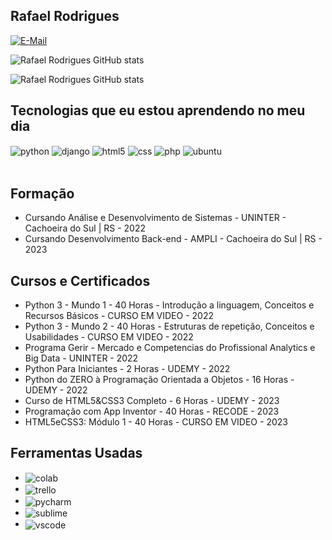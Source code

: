 ## Rafael Rodrigues

[![E-Mail](https://img.shields.io/badge/Gmail-D14836?style=for-the-badge&logo=gmail&logoColor=white)](mailto:rafa.rafael.77@gmail.com)

![Rafael Rodrigues GitHub stats](https://github-readme-stats.vercel.app/api?username=rafaelsr93&show_icons=true&theme=tokyonight&count_private=true)

![Rafael Rodrigues GitHub stats](https://github-readme-stats.vercel.app/api/top-langs/?username=rafaelsr93&theme=tokyonight)

## Tecnologias que eu estou aprendendo no meu dia

<div style="display: inline_block">
  <img align="center" alt="python" src="https://img.shields.io/badge/Python-3776AB?style=for-the-badge&logo=python&logoColor=white" />
  <img align="center" alt="django" src="https://img.shields.io/badge/Django-092E20?style=for-the-badge&logo=django&logoColor=white" />
  <img align="center" alt="html5" src="https://img.shields.io/badge/HTML5-E34F26?style=for-the-badge&logo=html5&logoColor=white" />
  <img align="center" alt="css" src="https://img.shields.io/badge/CSS3-1572B6?style=for-the-badge&logo=css3&logoColor=white" />
  <img align="center" alt="php" src="https://img.shields.io/badge/PHP-777BB4?style=for-the-badge&logo=php&logoColor=white" />
  <img align="center" alt="ubuntu" src="https://img.shields.io/badge/Ubuntu-E95420?style=for-the-badge&logo=ubuntu&logoColor=white" />
</div><br/>

## Formação
- Cursando Análise e Desenvolvimento de Sistemas - UNINTER - Cachoeira do Sul | RS - 2022
- Cursando Desenvolvimento Back-end - AMPLI - Cachoeira do Sul | RS - 2023

## Cursos e Certificados
- Python 3 - Mundo 1 - 40 Horas - Introdução a linguagem, Conceitos e Recursos Básicos - CURSO EM VIDEO - 2022
- Python 3 - Mundo 2 - 40 Horas - Estruturas de repetição, Conceitos e Usabilidades - CURSO EM VIDEO - 2022
- Programa Gerir - Mercado e Competencias do Profissional Analytics e Big Data - UNINTER - 2022
- Python Para Iniciantes - 2 Horas - UDEMY - 2022
- Python do ZERO à Programação Orientada a Objetos - 16 Horas - UDEMY - 2022
- Curso de HTML5&CSS3 Completo - 6 Horas - UDEMY - 2023
- Programação com App Inventor - 40 Horas - RECODE - 2023
- HTML5eCSS3: Módulo 1 - 40 Horas - CURSO EM VIDEO - 2023

## Ferramentas Usadas
- <img align="center" alt="colab" src="https://img.shields.io/badge/Colab-F9AB00?style=for-the-badge&logo=googlecolab&color=525252" />
- <img align="center" alt="trello" src="https://img.shields.io/badge/Trello-0052CC?style=for-the-badge&logo=trello&logoColor=white" />
- <img align="center" alt="pycharm" src="https://img.shields.io/badge/PyCharm-000000.svg?&style=for-the-badge&logo=PyCharm&logoColor=white" />
- <img align="center" alt="sublime" src="https://img.shields.io/badge/sublime_text-%23575757.svg?&style=for-the-badge&logo=sublime-text&logoColor=important" />
- <img align="center" alt="vscode" src="https://img.shields.io/badge/Visual_Studio_Code-0078D4?style=for-the-badge&logo=visual%20studio%20code&logoColor=white" />

